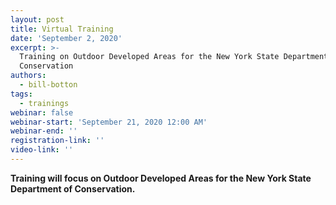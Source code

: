 ```yaml
---
layout: post
title: Virtual Training
date: 'September 2, 2020'
excerpt: >-
  Training on Outdoor Developed Areas for the New York State Department of
  Conservation 
authors:
  - bill-botton
tags:
  - trainings
webinar: false
webinar-start: 'September 21, 2020 12:00 AM'
webinar-end: ''
registration-link: ''
video-link: ''
---
```



**Training will focus on Outdoor Developed Areas  for the New York State Department of Conservation.**
